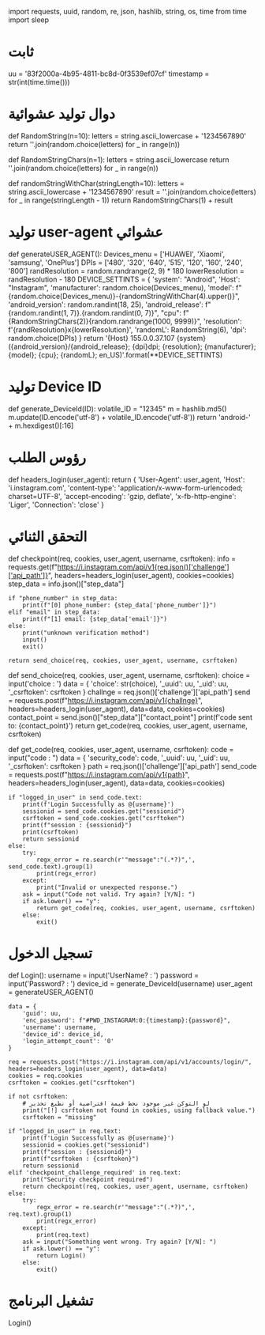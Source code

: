 import requests, uuid, random, re, json, hashlib, string, os, time
from time import sleep

# ثابت
uu = '83f2000a-4b95-4811-bc8d-0f3539ef07cf'
timestamp = str(int(time.time()))

# دوال توليد عشوائية
def RandomString(n=10):
    letters = string.ascii_lowercase + '1234567890'
    return ''.join(random.choice(letters) for _ in range(n))

def RandomStringChars(n=1):
    letters = string.ascii_lowercase
    return ''.join(random.choice(letters) for _ in range(n))

def randomStringWithChar(stringLength=10):
    letters = string.ascii_lowercase + '1234567890'
    result = ''.join(random.choice(letters) for _ in range(stringLength - 1))
    return RandomStringChars(1) + result

# توليد user-agent عشوائي
def generateUSER_AGENT():
    Devices_menu = ['HUAWEI', 'Xiaomi', 'samsung', 'OnePlus']
    DPIs = ['480', '320', '640', '515', '120', '160', '240', '800']
    randResolution = random.randrange(2, 9) * 180
    lowerResolution = randResolution - 180
    DEVICE_SETTINTS = {
        'system': "Android",
        'Host': "Instagram",
        'manufacturer': random.choice(Devices_menu),
        'model': f"{random.choice(Devices_menu)}-{randomStringWithChar(4).upper()}",
        'android_version': random.randint(18, 25),
        'android_release': f"{random.randint(1, 7)}.{random.randint(0, 7)}",
        "cpu": f"{RandomStringChars(2)}{random.randrange(1000, 9999)}",
        'resolution': f'{randResolution}x{lowerResolution}',
        'randomL': RandomString(6),
        'dpi': random.choice(DPIs)
    }
    return '{Host} 155.0.0.37.107 {system} ({android_version}/{android_release}; {dpi}dpi; {resolution}; {manufacturer}; {model}; {cpu}; {randomL}; en_US)'.format(**DEVICE_SETTINTS)

# توليد Device ID
def generate_DeviceId(ID):
    volatile_ID = "12345"
    m = hashlib.md5()
    m.update(ID.encode('utf-8') + volatile_ID.encode('utf-8'))
    return 'android-' + m.hexdigest()[:16]

# رؤوس الطلب
def headers_login(user_agent):
    return {
        'User-Agent': user_agent,
        'Host': 'i.instagram.com',
        'content-type': 'application/x-www-form-urlencoded; charset=UTF-8',
        'accept-encoding': 'gzip, deflate',
        'x-fb-http-engine': 'Liger',
        'Connection': 'close'
    }

# التحقق الثنائي
def checkpoint(req, cookies, user_agent, username, csrftoken):
    info = requests.get(f"https://i.instagram.com/api/v1{req.json()['challenge']['api_path']}", headers=headers_login(user_agent), cookies=cookies)
    step_data = info.json()["step_data"]

    if "phone_number" in step_data:
        print(f"[0] phone_number: {step_data['phone_number']}")
    elif "email" in step_data:
        print(f"[1] email: {step_data['email']}")
    else:
        print("unknown verification method")
        input()
        exit()
    
    return send_choice(req, cookies, user_agent, username, csrftoken)

def send_choice(req, cookies, user_agent, username, csrftoken):
    choice = input('choice : ')
    data = {
        'choice': str(choice),
        '_uuid': uu,
        '_uid': uu,
        '_csrftoken': csrftoken
    }
    challnge = req.json()['challenge']['api_path']
    send = requests.post(f"https://i.instagram.com/api/v1{challnge}", headers=headers_login(user_agent), data=data, cookies=cookies)
    contact_point = send.json()["step_data"]["contact_point"]
    print(f'code sent to: {contact_point}')
    return get_code(req, cookies, user_agent, username, csrftoken)

def get_code(req, cookies, user_agent, username, csrftoken):
    code = input("code : ")
    data = {
        'security_code': code,
        '_uuid': uu,
        '_uid': uu,
        '_csrftoken': csrftoken
    }
    path = req.json()['challenge']['api_path']
    send_code = requests.post(f"https://i.instagram.com/api/v1{path}", headers=headers_login(user_agent), data=data, cookies=cookies)

    if "logged_in_user" in send_code.text:
        print(f'Login Successfully as @{username}')
        sessionid = send_code.cookies.get("sessionid")
        csrftoken = send_code.cookies.get("csrftoken")
        print(f"session : {sessionid}")
        print(csrftoken)
        return sessionid
    else:
        try:
            regx_error = re.search(r'"message":"(.*?)",', send_code.text).group(1)
            print(regx_error)
        except:
            print("Invalid or unexpected response.")
        ask = input("Code not valid. Try again? [Y/N]: ")
        if ask.lower() == "y":
            return get_code(req, cookies, user_agent, username, csrftoken)
        else:
            exit()

# تسجيل الدخول
def Login():
    username = input('UserName? : ')
    password = input('Password? : ')
    device_id = generate_DeviceId(username)
    user_agent = generateUSER_AGENT()

    data = {
        'guid': uu,
        'enc_password': f"#PWD_INSTAGRAM:0:{timestamp}:{password}",
        'username': username,
        'device_id': device_id,
        'login_attempt_count': '0'
    }

    req = requests.post("https://i.instagram.com/api/v1/accounts/login/", headers=headers_login(user_agent), data=data)
    cookies = req.cookies
    csrftoken = cookies.get("csrftoken")

    if not csrftoken:
        # لو التوكن غير موجود نحط قيمة افتراضية أو نطبع تحذير
        print("[!] csrftoken not found in cookies, using fallback value.")
        csrftoken = "missing"

    if "logged_in_user" in req.text:
        print(f'Login Successfully as @{username}')
        sessionid = cookies.get("sessionid")
        print(f"session : {sessionid}")
        print(f"csrftoken : {csrftoken}")
        return sessionid
    elif 'checkpoint_challenge_required' in req.text:
        print("Security checkpoint required")
        return checkpoint(req, cookies, user_agent, username, csrftoken)
    else:
        try:
            regx_error = re.search(r'"message":"(.*?)",', req.text).group(1)
            print(regx_error)
        except:
            print(req.text)
        ask = input("Something went wrong. Try again? [Y/N]: ")
        if ask.lower() == "y":
            return Login()
        else:
            exit()
# تشغيل البرنامج
Login()

